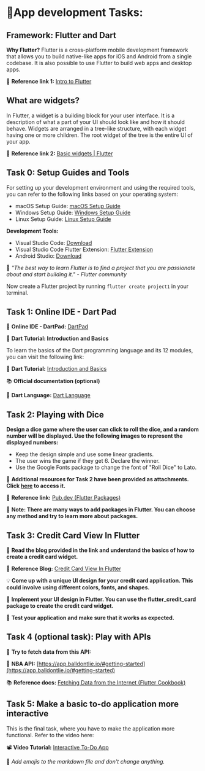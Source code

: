 # 📝App development Tasks:

## Framework: Flutter and Dart

**Why Flutter?**
Flutter is a cross-platform mobile development framework that allows you to build native-like apps for iOS and Android from a single codebase. It is also possible to use Flutter to build web apps and desktop apps.

🔗 **Reference link 1:** [Intro to Flutter](https://developers.google.com/learn/pathways/intro-to-flutter)

## What are widgets?
In Flutter, a widget is a building block for your user interface. It is a description of what a part of your UI should look like and how it should behave. Widgets are arranged in a tree-like structure, with each widget having one or more children. The root widget of the tree is the entire UI of your app.

🔗 **Reference link 2:** [Basic widgets | Flutter](https://docs.flutter.dev/ui/widgets/basics)

## Task 0: Setup Guides and Tools

For setting up your development environment and using the required tools, you can refer to the following links based on your operating system:

- macOS Setup Guide: [macOS Setup Guide](https://flutter.io/setup-macos)
- Windows Setup Guide: [Windows Setup Guide](https://flutter.io/setup-windows)
- Linux Setup Guide: [Linux Setup Guide](https://flutter.io/setup-linux)

**Development Tools:**

- Visual Studio Code: [Download](https://code.visualstudio.com/)
- Visual Studio Code Flutter Extension: [Flutter Extension](https://marketplace.visualstudio.com/items?itemName=Dart-Code.flutter)
- Android Studio: [Download](https://developer.android.com/studio/)

🧠 *"The best way to learn Flutter is to find a project that you are passionate about and start building it." - Flutter community*

Now create a Flutter project by running `flutter create project1` in your terminal.

## Task 1: Online IDE - Dart Pad

📝 **Online IDE - DartPad:** [DartPad](https://dartpad.dev/?id=6b31b681217f80ba0208c07e8c9d11d8)

🧩 **Dart Tutorial: Introduction and Basics**

To learn the basics of the Dart programming language and its 12 modules, you can visit the following link:

🔗 **Dart Tutorial:** [Introduction and Basics](https://dart-tutorial.com/introduction-and-basics/)

📚 **Official documentation (optional)**

🔗 **Dart Language:** [Dart Language](https://dart.dev/language)

## Task 2: Playing with Dice

**Design a dice game where the user can click to roll the dice, and a random number will be displayed. Use the following images to represent the displayed numbers:**

- Keep the design simple and use some linear gradients.
- The user wins the game if they get 6. Declare the winner.
- Use the Google Fonts package to change the font of "Roll Dice" to Lato.

📝 **Additional resources for Task 2 have been provided as attachments. Click [here](./task_2) to access it.**

🔗 **Reference link:** [Pub.dev (Flutter Packages)](https://pub.dev/)

📝 **Note: There are many ways to add packages in Flutter. You can choose any method and try to learn more about packages.**

## Task 3: Credit Card View In Flutter

🔗 **Read the blog provided in the link and understand the basics of how to create a credit card widget.**

🔗 **Reference Blog:** [Credit Card View In Flutter](https://medium.flutterdevs.com/credit-card-view-in-flutter-f415f9578e03)

💡 **Come up with a unique UI design for your credit card application. This could involve using different colors, fonts, and shapes.**

🎨 **Implement your UI design in Flutter. You can use the flutter_credit_card package to create the credit card widget.**

🧪 **Test your application and make sure that it works as expected.**

## Task 4 (optional task): Play with APIs

📝 **Try to fetch data from this API:**

🔗 **NBA API:** [https://app.balldontlie.io/#getting-started](https://app.balldontlie.io/#getting-started)

📚 **Reference docs:** [Fetching Data from the Internet (Flutter Cookbook)](https://docs.flutter.dev/cookbook/networking/fetch-data)

## Task 5: Make a basic to-do application more interactive

This is the final task, where you have to make the application more functional. Refer to the video here:

📽️ **Video Tutorial:** [Interactive To-Do App](https://youtu.be/mMgr47QBZWA)

📝 *Add emojis to the markdown file and don't change anything.*
